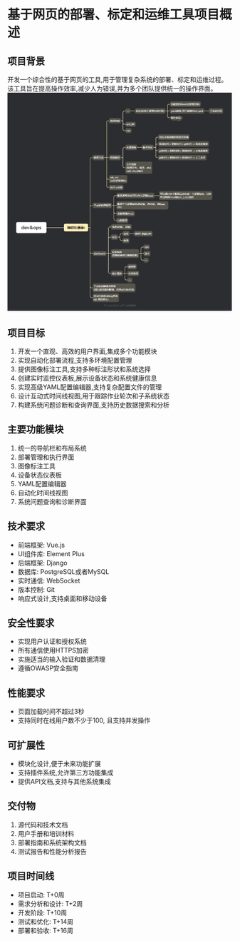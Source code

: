 # 基于网页的部署、标定和运维工具项目概述

## 项目背景

开发一个综合性的基于网页的工具,用于管理复杂系统的部署、标定和运维过程。该工具旨在提高操作效率,减少人为错误,并为多个团队提供统一的操作界面。
![arch](./devNops.jpg)
## 项目目标

1. 开发一个直观、高效的用户界面,集成多个功能模块
2. 实现自动化部署流程,支持多环境配置管理
3. 提供图像标注工具,支持多种标注形状和系统选择
4. 创建实时监控仪表板,展示设备状态和系统健康信息
5. 实现高级YAML配置编辑器,支持复杂配置文件的管理
6. 设计互动式时间线视图,用于跟踪作业轮次和子系统状态
7. 构建系统问题诊断和查询界面,支持历史数据搜索和分析

## 主要功能模块

1. 统一的导航栏和布局系统
2. 部署管理和执行界面
3. 图像标注工具
4. 设备状态仪表板
5. YAML配置编辑器
6. 自动化时间线视图
7. 系统问题查询和诊断界面

## 技术要求

- 前端框架: Vue.js
- UI组件库: Element Plus
- 后端框架: Django
- 数据库: PostgreSQL或者MySQL
- 实时通信: WebSocket
- 版本控制: Git
- 响应式设计,支持桌面和移动设备

## 安全性要求
- 实现用户认证和授权系统
- 所有通信使用HTTPS加密
- 实施适当的输入验证和数据清理
- 遵循OWASP安全指南

## 性能要求

- 页面加载时间不超过3秒
- 支持同时在线用户数不少于100, 且支持并发操作


## 可扩展性

- 模块化设计,便于未来功能扩展
- 支持插件系统,允许第三方功能集成
- 提供API文档,支持与其他系统集成

## 交付物

1. 源代码和技术文档
2. 用户手册和培训材料
3. 部署指南和系统架构文档
4. 测试报告和性能分析报告

## 项目时间线

- 项目启动: T+0周
- 需求分析和设计: T+2周
- 开发阶段: T+10周
- 测试和优化: T+14周
- 部署和验收: T+16周

